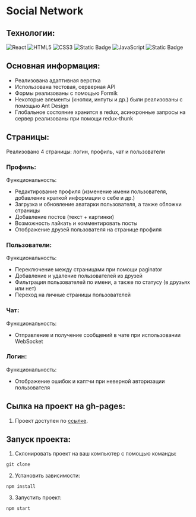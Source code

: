 # Social Network

## Технологии:
![React](https://img.shields.io/badge/-React-61daf8?logo=react&logoColor=black)
![HTML5](https://img.shields.io/badge/-HTML5-e34f26?logo=html5&logoColor=white)
![CSS3](https://img.shields.io/badge/-CSS3-1572b6?logo=css3&logoColor=white)
![Static Badge](https://img.shields.io/badge/TypeScript-%233178c6?style=flat&logo=typescript&logoColor=white)
![JavaScript](https://img.shields.io/badge/-JavaScript-f7df1e?logo=javaScript&logoColor=black)
![Static Badge](https://img.shields.io/badge/Redux-%23764abc?style=flat&logo=redux&logoColor=white)

## Основная информация:
- Реализована адаптивная верстка
- Использована тестовая, серверная API
- Формы реализованы с помощью Formik
- Некоторые элементы (кнопки, инпуты и др.) были реализованы с помощью Ant Design
- Глобальное состояние хранится в redux, асинхронные запросы на сервер реализованы при помощи redux-thunk

## Страницы:
Реализовано 4 страницы: логин, профиль, чат и пользователи

### Профиль:
Функциональность:
- Редактирование профиля (изменение имени пользователя, добавление краткой информации о себе и др.)
- Загрузка и обновление аватарки пользователя, а также обложки страницы
- Добавление постов (текст + картинки)
- Возможность лайкать и комментировать посты
- Отображение друзей пользователя на странице профиля

### Пользователи:
Функциональность:
- Переключение между страницами при помощи paginator
- Добавление и удаление пользователей из друзей
- Фильтрация пользователей по имени, а также по статусу (в друзьях или нет)
- Переход на личные страницы пользователей

### Чат:
Функциональность:
- Отправление и получение сообщений в чате при использовании WebSocket

### Логин:
Функциональность:
- Отображение ошибок и каптчи при неверной авторизации пользователя

## Сылка на проект на gh-pages:
1. Проект доступен по [ссылке](https://kristinakac.github.io/social_network/).

## Запуск проекта:

1. Склонировать проект на ваш компьютер с помощью команды:
```
git clone
```
2. Установить зависимости:
```
npm install
```
3. Запустить проект:
```
npm start
```



